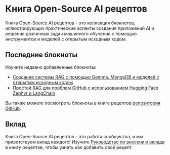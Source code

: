 # Книга Open-Source AI рецептов

Книга Open-Source AI рецептов - это коллекция блокнотов, иллюстрирующих практические аспекты создания 
приложений AI и решения различных задач машинного обучения с помощью инструментов и моделей с открытым исходным кодом.

## Последние блокноты

Изучите недавно добавленные блокноты:

- [Создание системы RAG с помощью Gemma, MongoDB и моделей с открытым исходным кодом](rag_with_hugging_face_gemma_mongodb)
- [Простой RAG для проблем GitHub с использованием Hugging Face Zephyr и LangChain](rag_zephyr_langchain)

Вы также можете посмотреть блокноты в книге рецептов [репозитория GitHub](https://github.com/huggingface/cookbook).

## Вклад

Книга Open-Source AI рецептов - это работа сообщества, и мы приветствуем вклад каждого!
Изучите [Руководство по внесению вклада](https://github.com/huggingface/cookbook/blob/main/README.md) в книгу рецептов, чтобы
узнать как добавить свой рецепт.
